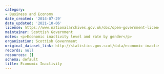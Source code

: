 ```yaml
---
category:
- Business and Economy
date_created: '2014-07-29'
date_updated: '2021-10-06'
license: https://www.nationalarchives.gov.uk/doc/open-government-licence/version/3/
maintainer: Scottish Government
notes: <p>Economic inactivity level and rate by gender</p>
organization: Scottish Government
original_dataset_link: http://statistics.gov.scot/data/economic-inactivity
records: null
resources: []
schema: default
title: Economic Inactivity
---
```

